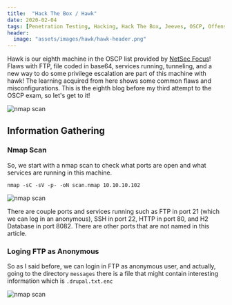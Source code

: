 ```yaml
---
title:  "Hack The Box / Hawk"
date: 2020-02-04
tags: [Penetration Testing, Hacking, Hack The Box, Jeeves, OSCP, Offensive Security]
header: 
  image: "assets/images/hawk/hawk-header.png"
---
```

Hawk is our eighth machine in the OSCP list provided by [NetSec Focus](https://www.netsecfocus.com/)! Flaws with FTP, file coded in base64, services running, tunneling, and a new way to do some privilege escalation are part of this machine with hawk! The learning acquired from here shows some common flaws and misconfigurations. This is the eighth blog before my third attempt to the OSCP exam, so let's get to it!

<img src="{{ site.url }}{{ site.baseurl }}/assets/images/hawk/list.jpg" alt="nmap scan">

## Information Gathering


### Nmap Scan
So, we start with a nmap scan to check what ports are open and what services are running in this machine.
```
nmap -sC -sV -p- -oN scan.nmap 10.10.10.102
```
<img src="{{ site.url }}{{ site.baseurl }}/assets/images/hawk/nmap.png" alt="nmap scan">

There are couple ports and services running such as FTP in port 21 (which we can log in an anonymous), SSH in port 22, HTTP in port 80, and H2 Database in port 8082. There are other ports that are not named in this article.

### Loging FTP as Anonymous
So as I said before, we can login in FTP as anonymous user, and actually, going to the directory ```messages``` there is a file that might contain interesting information which is  ```.drupal.txt.enc```

<img src="{{ site.url }}{{ site.baseurl }}/assets/images/hawk/ftp.png" alt="nmap scan">